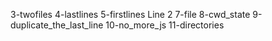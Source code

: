 3-twofiles
4-lastlines
5-firstlines
Line 2
7-file
8-cwd_state
9-duplicate_the_last_line
10-no_more_js
11-directories
